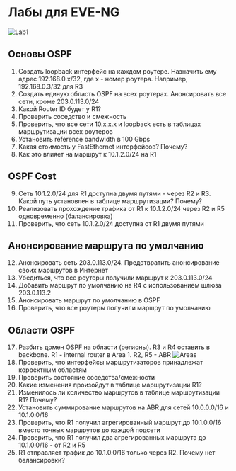 # Лабы для EVE-NG
![Lab1](https://github.com/devi1/Labs/blob/master/CCNA/OSPF/lab1.png) 
## Основы OSPF
1. Создать loopback интерфейс на каждом роутере. Назначить ему адрес 192.168.0.x/32, где x - номер роутера. Например, 192.168.0.3/32 для R3
2. Создать единую область OSPF на всех роутерах. Анонсировать все сети, кроме 203.0.113.0/24
3. Какой Router ID будет у R1?
4. Проверить соседство и смежность
5. Проверить, что все сети 10.x.x.x и loopback есть в таблицах маршрутизации всех роутеров
6. Установить reference bandwidth в 100 Gbps
7. Какая стоимость у FastEthernet интерфейсов? Почему?
8. Как это влияет на маршрут к 10.1.2.0/24 на R1

## OSPF Cost
9. Сеть 10.1.2.0/24 для R1 доступна двумя путями - через R2 и R3. Какой путь установлен в таблице маршрутизации? Почему?
10. Реализовать прохождение трафика от R1 к 10.1.2.0/24 через R2 и R5 одновременно (балансировка)
11. Проверить, что сеть 10.1.2.0/24 доступна от R1 двумя путями

## Анонсирование маршрута по умолчанию
12. Анонсировать сеть 203.0.113.0/24. Предотвратить анонсирование своих маршрутов в Интернет
13. Убедиться, что все роутеры получили маршрут к 203.0.113.0/24
14. Добавить маршрут по умолчанию на R4 с использованием шлюза 203.0.113.2
15. Анонсировать маршрут по умолчанию в OSPF
16. Проверить, что все роутеры получили маршрут по умолчанию

## Области OSPF
17. Разбить домен OSPF на области (регионы). R3 и R4 оставить в backbone. R1 - internal router в Area 1. R2, R5 - ABR ![Areas](https://github.com/devi1/Labs/blob/master/CCNA/OSPF/areas.png) 
18. Проверить, что интерфейсы маршрутизаторов принадлежат корректным областям
19. Проверить состояние соседства/смежности
20. Какие изменения произойдут в таблице маршрутизации R1?
21. Изменилось ли количество маршрутов в таблице маршрутизации R1? Почему?
22. Установить суммирование маршрутов на ABR для сетей 10.0.0.0/16 и 10.1.0.0/16
23. Проверить, что R1 получил агрегированный маршрут до 10.1.0.0/16 вместо точных маршрутов до каждой подсети
24. Проверить, что R1 получил два агрегированных маршрута до 10.1.0.0/16 - от R2 и R5
25. R1 отправляет трафик до 10.1.0.0/16 только через R2. Почему нет балансировки?